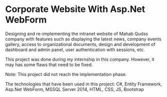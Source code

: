 # Corporate Website With Asp.Net WebForm

Designing and re-implementing the intranet website of Mahab Qudss company with features such as displaying the latest news, company events gallery, access to organizational documents, design and development of dashboard and admin panel, user authentication with sessions, etc.

This project was done during my internship in this company. However, it may has some flaws that need to be fixed.

Note: This project did not reach the implementation phase.

The technologies that have been used in this project: C#, Entity Framework, Asp.﻿Net WebForm, MSSQL Server 2014, HTML, CSS, JS, Bootstrap
